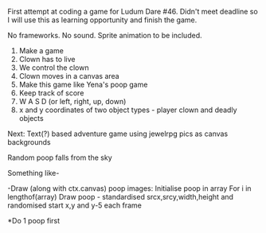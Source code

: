First attempt at coding a game for Ludum Dare #46. Didn't meet deadline so I will use this as learning opportunity and finish the game.

No frameworks.
No sound.
Sprite animation to be included.

1. Make a game
2. Clown has to live
3. We control the clown
4. Clown moves in a canvas area
5. Make this game like Yena's poop game
6. Keep track of score
7. W A S D (or left, right, up, down)
8. x and y coordinates of two object types - player clown and deadly objects

Next: Text(?) based adventure game using jewelrpg pics as canvas backgrounds


Random poop falls from the sky

Something like-

-Draw (along with ctx.canvas) poop images:
Initialise poop in array
For i in lengthof(array)
Draw poop - standardised srcx,srcy,width,height and randomised start x,y and y-5 each frame

*Do 1 poop first
